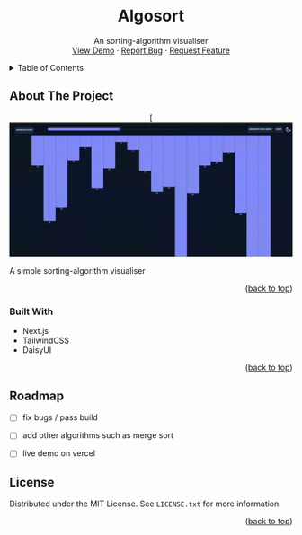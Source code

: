 <!-- Improved compatibility of back to top link: See: https://github.com/othneildrew/Best-README-Template/pull/73 -->
<a name="readme-top"></a>
<!--
*** Thanks for checking out the Best-README-Template. If you have a suggestion
*** that would make this better, please fork the repo and create a pull request
*** or simply open an issue with the tag "enhancement".
*** Don't forget to give the project a star!
*** Thanks again! Now go create something AMAZING! :D
-->



<!-- PROJECT SHIELDS -->
<!--
*** I'm using markdown "reference style" links for readability.
*** Reference links are enclosed in brackets [ ] instead of parentheses ( ).
*** See the bottom of this document for the declaration of the reference variables
*** for contributors-url, forks-url, etc. This is an optional, concise syntax you may use.
*** https://www.markdownguide.org/basic-syntax/#reference-style-links
-->


<!-- PROJECT LOGO -->
<br />
<div align="center">


  <h1 align="center">Algosort</h1>

  <p align="center">
    An sorting-algorithm visualiser
    <br />
    <a href="https://Algosort.fraserws.dev/">View Demo</a>
    ·
    <a href="https://Algosort.com/fraserws/blnk/issues">Report Bug</a>
    ·
    <a href="https://Algosort.com/fraserws/blnk/issues">Request Feature</a>
  </p>
</div>



<!-- TABLE OF CONTENTS -->
<details>
  <summary>Table of Contents</summary>
  <ol>
    <li>
      <a href="#about-the-project">About The Project</a>
      <ul>
        <li><a href="#built-with">Built With</a></li>
      </ul>
    </li>
    </li>
    <li><a href="#license">License</a></li>
  </ol>
</details>



<!-- ABOUT THE PROJECT -->
## About The Project
<div align="center">

[![](https://github.com/fraserws/Algosort/blob/main/algodemo.gif)
</div align="center">
A simple sorting-algorithm visualiser

<p align="right">(<a href="#readme-top">back to top</a>)</p>



### Built With





* Next.js
* TailwindCSS
* DaisyUI

<p align="right">(<a href="#readme-top">back to top</a>)</p>


<!-- ROADMAP -->
## Roadmap

- [ ] fix bugs / pass build
- [ ] add other algorithms such as merge sort
- [ ] live demo on vercel









<!-- LICENSE -->
## License

Distributed under the MIT License. See `LICENSE.txt` for more information.

<p align="right">(<a href="#readme-top">back to top</a>)</p>





